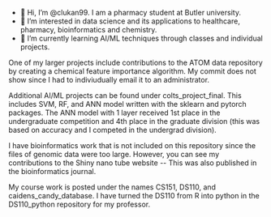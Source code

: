- 👋 Hi, I’m @clukan99. I am a pharmacy student at Butler university. 
- 👀 I’m interested in data science and its applications to healthcare, pharmacy, bioinformatics and chemistry.
- 🌱 I’m currently learning AI/ML techniques through classes and individual projects. 

One of my larger projects include contributions to the ATOM data repository by creating a chemical feature importance algorithm. My commit does not show since I had to indiviudually email it to an administrator. 

Additional AI/ML projects can be found under colts_project_final. This includes SVM, RF, and ANN model written with the sklearn and pytorch packages. The ANN model with 1 layer received 1st place in the undergraduate competition and 4th place in the graduate division (this was based on accuracy and I competed in the undergrad division). 

I have bioinformatics work that is not included on this repository since the files of genomic data were too large. However, you can see my contributions to the Shiny nano tube website -- This was also published in the bioinformatics journal. 

My course work is posted under the names CS151, DS110, and caidens_candy_database. I have turned the DS110 from R into python in the DS110_python repository for my professor. 

<!---
clukan99/clukan99 is a ✨ special ✨ repository because its `README.md` (this file) appears on your GitHub profile.
You can click the Preview link to take a look at your changes.
--->
